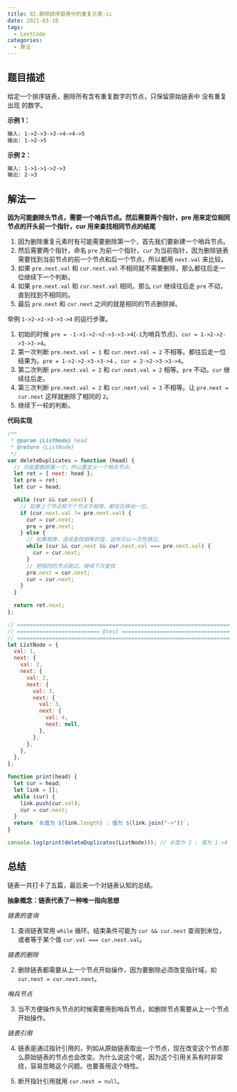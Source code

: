```yaml
---
title: 82.删除排序链表中的重复元素-ii
date: 2021-03-10
tags:
  - LeetCode
categories:
  - 算法
---
```


## 题目描述

给定一个排序链表，删除所有含有重复数字的节点，只保留原始链表中 没有重复出现 的数字。

**示例 1：**

```md
输入: 1->2->3->3->4->4->5
输出: 1->2->5
```

**示例 2：**

```md
输入: 1->1->1->2->3
输出: 2->3
```

## 解法一

**因为可能删除头节点，需要一个哨兵节点。然后需要两个指针，pre 用来定位相同节点的开头前一个指针，cur 用来查找相同节点的结尾**

1. 因为删除重复元素时有可能需要删除第一个，首先我们要新建一个哨兵节点。
2. 然后需要两个指针，命名 `pre` 为前一个指针，`cur` 为当前指针，因为删除链表需要找到当前节点的前一个节点和后一个节点，所以都用 `next.val` 来比较。
3. 如果 `pre.next.val` 和 `cur.next.val` 不相同就不需要删除，那么都往后走一位继续下一个判断。
4. 如果 `pre.next.val` 和 `cur.next.val` 相同，那么 `cur` 继续往后走 `pre` 不动，直到找到不相同的。
5. 最后 `pre.next` 和 `cur.next` 之间的就是相同的节点删除掉。

举例 `1->2->2->3->3->4` 的运行步骤。

1. 初始的时候 `pre = -1->1->2->2->3->3->4`(`-1`为哨兵节点)、`cur = 1->2->2->3->3->4`。
2. 第一次判断 `pre.next.val = 1` 和 `cur.next.val = 2` 不相等。都往后走一位结果为。`pre = 1->2->2->3->3->4` 、`cur = 2->2->3->3->4`。
3. 第二次判断 `pre.next.val = 2` 和 `cur.next.val = 2` 相等。`pre` 不动。`cur` 继续往后走。
4. 第三次判断 `pre.next.val = 2` 和 `cur.next.val = 3` 不相等。让 `pre.next = cur.next` 这样就删除了相同的 `2`。
5. 继续下一轮的判断。

**代码实现**

```js
/**
 * @param {ListNode} head
 * @return {ListNode}
 */
var deleteDuplicates = function (head) {
  // 可能要删除第一个，所以要定义一个哨兵节点。
  let ret = { next: head };
  let pre = ret;
  let cur = head;

  while (cur && cur.next) {
    // 如果上个节点和下个节点不相等，都往后移动一位。
    if (cur.next.val != pre.next.val) {
      cur = cur.next;
      pre = pre.next;
    } else {
      // 如果相等，连续查找相等的值，这样可以一次性跳过。
      while (cur && cur.next && cur.next.val === pre.next.val) {
        cur = cur.next;
      }
      // 把相同的节点跳过，继续下次查找
      pre.next = cur.next;
      cur = cur.next;
    }
  }

  return ret.next;
};

// ===================================================================
// ========================== @test ==================================
// ===================================================================
let ListNode = {
  val: 1,
  next: {
    val: 2,
    next: {
      val: 2,
      next: {
        val: 3,
        next: {
          val: 3,
          next: {
            val: 4,
            next: null,
          },
        },
      },
    },
  },
};

function print(head) {
  let cur = head;
  let link = [];
  while (cur) {
    link.push(cur.val);
    cur = cur.next;
  }
  return `长度为 ${link.length} : 值为 ${link.join("->")}`;
}

console.log(print(deleteDuplicates(ListNode))); // 长度为 2 : 值为 1->4
```

## 总结

链表一共打卡了五篇，最后来一个对链表认知的总结。

**抽象概念：链表代表了一种唯一指向思想**

_链表的查询_

1. 查询链表常用 `while` 循环。结束条件可能为 `cur && cur.next` 查询到末位，或者等于某个值 `cur.val === cur.next.val`。

_链表的删除_

2. 删除链表都需要从上一个节点开始操作，因为要删除必须改变指针域，如 `cur.next = cur.next.next`。

_哨兵节点_

3. 当不方便操作头节点的时候需要用到哨兵节点，如删除节点需要从上一个节点开始操作。

_链表引用_

4. 链表是通过指针引用的，列如从原始链表取出一个节点，现在改变这个节点那么原始链表的节点也会改变。为什么说这个呢，因为这个引用关系有时非常绕，容易忽略这个问题。也要善用这个特性。

5. 断开指针引用就用 `cur.next = null`。
